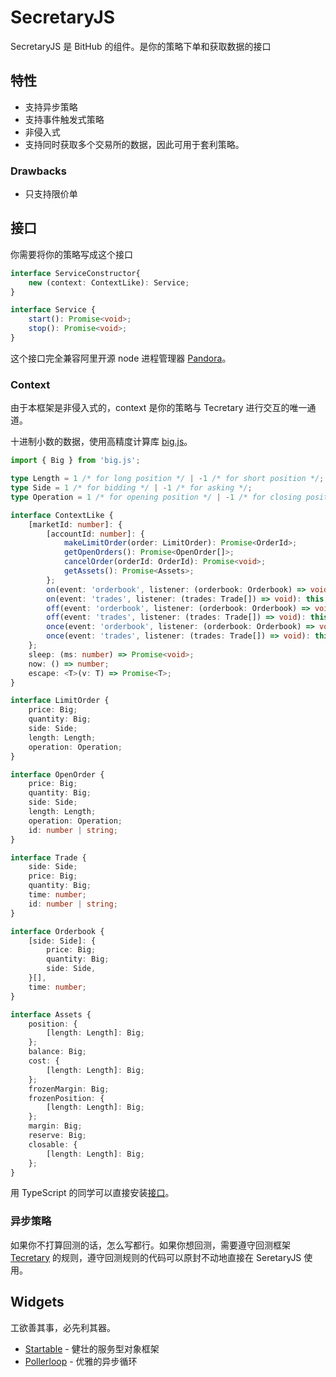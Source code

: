 # SecretaryJS

SecretaryJS 是 BitHub 的组件。是你的策略下单和获取数据的接口

## 特性

- 支持异步策略
- 支持事件触发式策略
- 非侵入式
- 支持同时获取多个交易所的数据，因此可用于套利策略。

### Drawbacks

- 只支持限价单

## 接口

你需要将你的策略写成这个接口

```ts
interface ServiceConstructor{
    new (context: ContextLike): Service;
}

interface Service {
    start(): Promise<void>;
    stop(): Promise<void>;
}
```

这个接口完全兼容阿里开源 node 进程管理器 [Pandora](https://github.com/midwayjs/pandora)。

### Context

由于本框架是非侵入式的，context 是你的策略与 Tecretary 进行交互的唯一通道。

十进制小数的数据，使用高精度计算库 [big.js](https://github.com/MikeMcl/big.js/)。

```ts
import { Big } from 'big.js';

type Length = 1 /* for long position */ | -1 /* for short position */;
type Side = 1 /* for bidding */ | -1 /* for asking */;
type Operation = 1 /* for opening position */ | -1 /* for closing position */;

interface ContextLike {
    [marketId: number]: {
        [accountId: number]: {
            makeLimitOrder(order: LimitOrder): Promise<OrderId>;
            getOpenOrders(): Promise<OpenOrder[]>;
            cancelOrder(orderId: OrderId): Promise<void>;
            getAssets(): Promise<Assets>;
        };
        on(event: 'orderbook', listener: (orderbook: Orderbook) => void): this;
        on(event: 'trades', listener: (trades: Trade[]) => void): this;
        off(event: 'orderbook', listener: (orderbook: Orderbook) => void): this;
        off(event: 'trades', listener: (trades: Trade[]) => void): this;
        once(event: 'orderbook', listener: (orderbook: Orderbook) => void): this;
        once(event: 'trades', listener: (trades: Trade[]) => void): this;
    };
    sleep: (ms: number) => Promise<void>;
    now: () => number;
    escape: <T>(v: T) => Promise<T>;
}

interface LimitOrder {
    price: Big;
    quantity: Big;
    side: Side;
    length: Length;
    operation: Operation;
}

interface OpenOrder {
    price: Big;
    quantity: Big;
    side: Side;
    length: Length;
    operation: Operation;
    id: number | string;
}

interface Trade {
    side: Side;
    price: Big;
    quantity: Big;
    time: number;
    id: number | string;
}

interface Orderbook {
    [side: Side]: {
        price: Big;
        quantity: Big;
        side: Side,
    }[],
    time: number;
}

interface Assets {
    position: {
        [length: Length]: Big;
    };
    balance: Big;
    cost: {
        [length: Length]: Big;
    };
    frozenMargin: Big;
    frozenPosition: {
        [length: Length]: Big;
    };
    margin: Big;
    reserve: Big;
    closable: {
        [length: Length]: Big;
    };
}
```

用 TypeScript 的同学可以直接安装[接口](https://github.com/bithub-framework/interfaces)。

### 异步策略

如果你不打算回测的话，怎么写都行。如果你想回测，需要遵守回测框架 [Tecretary](https://github.com/bithub-framework/tecretary) 的规则，遵守回测规则的代码可以原封不动地直接在 SeretaryJS 使用。

## Widgets

工欲善其事，必先利其器。

- [Startable](https://github.com/zimtsui/startable) - 健壮的服务型对象框架
- [Pollerloop](https://github.com/zimtsui/pollerloop) - 优雅的异步循环
